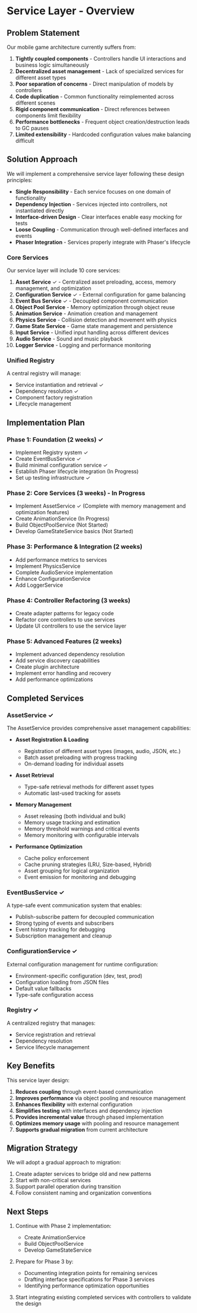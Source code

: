# Service Layer - Overview

## Problem Statement

Our mobile game architecture currently suffers from:

1. **Tightly coupled components** - Controllers handle UI interactions and business logic simultaneously
2. **Decentralized asset management** - Lack of specialized services for different asset types
3. **Poor separation of concerns** - Direct manipulation of models by controllers
4. **Code duplication** - Common functionality reimplemented across different scenes
5. **Rigid component communication** - Direct references between components limit flexibility
6. **Performance bottlenecks** - Frequent object creation/destruction leads to GC pauses
7. **Limited extensibility** - Hardcoded configuration values make balancing difficult

## Solution Approach

We will implement a comprehensive service layer following these design principles:
- **Single Responsibility** - Each service focuses on one domain of functionality
- **Dependency Injection** - Services injected into controllers, not instantiated directly
- **Interface-driven Design** - Clear interfaces enable easy mocking for tests
- **Loose Coupling** - Communication through well-defined interfaces and events
- **Phaser Integration** - Services properly integrate with Phaser's lifecycle

### Core Services

Our service layer will include 10 core services:
1. **Asset Service** ✓ - Centralized asset preloading, access, memory management, and optimization
2. **Configuration Service** ✓ - External configuration for game balancing
3. **Event Bus Service** ✓ - Decoupled component communication
4. **Object Pool Service** - Memory optimization through object reuse
5. **Animation Service** - Animation creation and management
6. **Physics Service** - Collision detection and movement with physics
7. **Game State Service** - Game state management and persistence
8. **Input Service** - Unified input handling across different devices
9. **Audio Service** - Sound and music playback
10. **Logger Service** - Logging and performance monitoring

### Unified Registry

A central registry will manage:
- Service instantiation and retrieval ✓
- Dependency resolution ✓
- Component factory registration
- Lifecycle management

## Implementation Plan

### Phase 1: Foundation (2 weeks) ✓
- Implement Registry system ✓
- Create EventBusService ✓
- Build minimal configuration service ✓
- Establish Phaser lifecycle integration (In Progress)
- Set up testing infrastructure ✓

### Phase 2: Core Services (3 weeks) - In Progress
- Implement AssetService ✓ (Complete with memory management and optimization features)
- Create AnimationService (In Progress)
- Build ObjectPoolService (Not Started)
- Develop GameStateService basics (Not Started)

### Phase 3: Performance & Integration (2 weeks)
- Add performance metrics to services
- Implement PhysicsService
- Complete AudioService implementation
- Enhance ConfigurationService
- Add LoggerService

### Phase 4: Controller Refactoring (3 weeks)
- Create adapter patterns for legacy code
- Refactor core controllers to use services
- Update UI controllers to use the service layer

### Phase 5: Advanced Features (2 weeks)
- Implement advanced dependency resolution
- Add service discovery capabilities
- Create plugin architecture
- Implement error handling and recovery
- Add performance optimizations

## Completed Services

### AssetService ✓
The AssetService provides comprehensive asset management capabilities:

- **Asset Registration & Loading**
  - Registration of different asset types (images, audio, JSON, etc.)
  - Batch asset preloading with progress tracking
  - On-demand loading for individual assets
  
- **Asset Retrieval**
  - Type-safe retrieval methods for different asset types
  - Automatic last-used tracking for assets
  
- **Memory Management**
  - Asset releasing (both individual and bulk)
  - Memory usage tracking and estimation
  - Memory threshold warnings and critical events
  - Memory monitoring with configurable intervals
  
- **Performance Optimization**
  - Cache policy enforcement
  - Cache pruning strategies (LRU, Size-based, Hybrid)
  - Asset grouping for logical organization
  - Event emission for monitoring and debugging

### EventBusService ✓
A type-safe event communication system that enables:

- Publish-subscribe pattern for decoupled communication
- Strong typing of events and subscribers
- Event history tracking for debugging
- Subscription management and cleanup

### ConfigurationService ✓
External configuration management for runtime configuration:

- Environment-specific configuration (dev, test, prod)
- Configuration loading from JSON files
- Default value fallbacks
- Type-safe configuration access

### Registry ✓
A centralized registry that manages:

- Service registration and retrieval
- Dependency resolution
- Service lifecycle management

## Key Benefits

This service layer design:
1. **Reduces coupling** through event-based communication
2. **Improves performance** via object pooling and resource management
3. **Enhances flexibility** with external configuration
4. **Simplifies testing** with interfaces and dependency injection
5. **Provides incremental value** through phased implementation
6. **Optimizes memory usage** with pooling and resource management
7. **Supports gradual migration** from current architecture

## Migration Strategy

We will adopt a gradual approach to migration:
1. Create adapter services to bridge old and new patterns
2. Start with non-critical services
3. Support parallel operation during transition
4. Follow consistent naming and organization conventions 

## Next Steps

1. Continue with Phase 2 implementation:
   - Create AnimationService
   - Build ObjectPoolService
   - Develop GameStateService
   
2. Prepare for Phase 3 by:
   - Documenting integration points for remaining services
   - Drafting interface specifications for Phase 3 services
   - Identifying performance optimization opportunities
   
3. Start integrating existing completed services with controllers to validate the design 